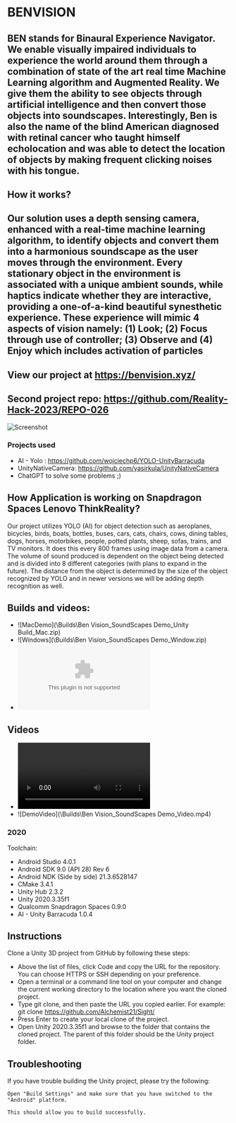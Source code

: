 # BENVISION
## BEN stands for Binaural Experience Navigator. We enable visually impaired individuals to experience the world around them through a combination of state of the art real time Machine Learning algorithm and Augmented Reality. We give them the ability to see objects through artificial intelligence and then convert those objects into soundscapes. Interestingly, Ben is also the name of the blind American diagnosed with retinal cancer who taught himself echolocation and was able to detect the location of objects by making frequent clicking noises with his tongue.

## How it works?

## Our solution uses a depth sensing camera, enhanced with a real-time machine learning algorithm, to identify objects and convert them into a harmonious soundscape as the user moves through the environment. Every stationary object in the environment is associated with a unique ambient sounds, while haptics indicate whether they are interactive, providing a one-of-a-kind beautiful synesthetic experience. These experience will mimic 4 aspects of vision namely: (1) Look; (2) Focus through use of controller; (3) Observe and (4) Enjoy which includes activation of particles

## View our project at https://benvision.xyz/

## Second project repo: https://github.com/Reality-Hack-2023/REPO-026

![Screenshot](screen.png)

### Projects used
* AI - Yolo : https://github.com/wojciechp6/YOLO-UnityBarracuda 
* UnityNativeCamera:  https://github.com/yasirkula/UnityNativeCamera 
* ChatGPT to solve some problems ;) 

## How Application is working on Snapdragon Spaces Lenovo ThinkReality?
Our project utilizes YOLO (AI) for object detection such as aeroplanes, bicycles, birds, boats, bottles, buses, cars, cats, chairs, cows, dining tables, dogs, horses, motorbikes, people, potted plants, sheep, sofas, trains, and TV monitors. It does this every 800 frames using image data from a camera. The volume of sound produced is dependent on the object being detected and is divided into 8 different categories (with plans to expand in the future). The distance from the object is determined by the size of the object recognized by YOLO and in newer versions we will be adding depth recognition as well.


## Builds and videos:
* ![MacDemo](\Builds\Ben Vision_SoundScapes Demo_Unity Build_Mac.zip)
* ![Windows](\Builds\Ben Vision_SoundScapes Demo_Window.zip)
* ![ThinkReality](\Builds\sight.apk)
## Videos
* ![Introduction](\Builds\Introducing_BenVision_v3.mp4)
* ![DemoVideo](\Builds\Ben Vision_SoundScapes Demo_Video.mp4)


### 2020
Toolchain:
* Android Studio 4.0.1
* Android SDK 9.0 (API 28) Rev 6
* Android NDK (Side by side) 21.3.6528147
* CMake 3.4.1
* Unity Hub 2.3.2
* Unity 2020.3.35f1
* Qualcomm Snapdragon Spaces 0.9.0
* AI - Unity Barracuda 1.0.4

## Instructions

Clone a Unity 3D project from GitHub by following these steps:

* Above the list of files, click Code and copy the URL for the repository. You can choose HTTPS or SSH depending on your preference.
* Open a terminal or a command line tool on your computer and change the current working directory to the location where you want the cloned project.
* Type git clone, and then paste the URL you copied earlier. For example: git clone https://github.com/Alchemist21/Sight/
* Press Enter to create your local clone of the project.
* Open Unity 2020.3.35f1 and browse to the folder that contains the cloned project. The parent of this folder should be the Unity project folder.

## Troubleshooting

If you have trouble building the Unity project, please try the following:
```
Open "Build Settings" and make sure that you have switched to the "Android" platform.

This should allow you to build successfully.
```
